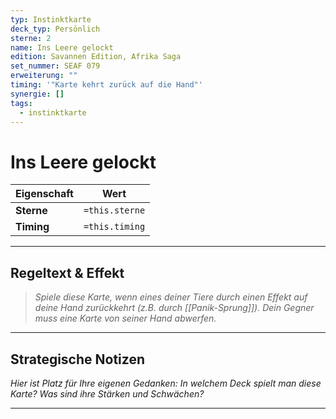 ```yaml
---
typ: Instinktkarte
deck_typ: Persönlich
sterne: 2
name: Ins Leere gelockt
edition: Savannen Edition, Afrika Saga
set_nummer: SEAF 079
erweiterung: ""
timing: '"Karte kehrt zurück auf die Hand"'
synergie: []
tags:
  - instinktkarte
---
```


# Ins Leere gelockt

| Eigenschaft | Wert |
|---|---|
| **Sterne** | `=this.sterne` |
| **Timing** | `=this.timing` |

---
## Regeltext & Effekt

> *Spiele diese Karte, wenn eines deiner Tiere durch einen Effekt auf deine Hand zurückkehrt (z.B. durch [[Panik-Sprung]]). Dein Gegner muss eine Karte von seiner Hand abwerfen.*

---
## Strategische Notizen

*Hier ist Platz für Ihre eigenen Gedanken: In welchem Deck spielt man diese Karte? Was sind ihre Stärken und Schwächen?*

---
